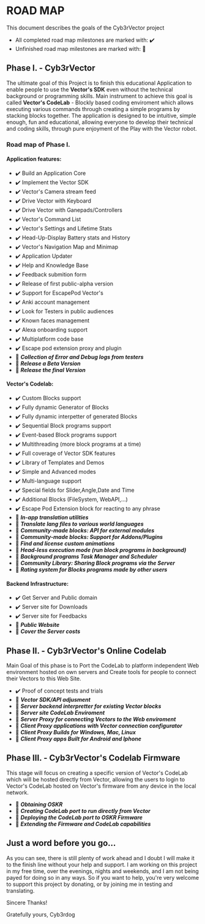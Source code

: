 ﻿
# ROAD MAP

This document describes the goals of the Cyb3rVector project
- All completed road map milestones are marked with: ✔️
- Unfinished road map milestones are marked with:   🏁

## Phase I. - Cyb3rVector

The ultimate goal of this Project is to finish this educational Application to enable people to use the **Vector's SDK** even without the technical background or programming skills.
Main instrument to achieve this goal is called **Vector's CodeLab** - Blockly based coding enviroment which allows executing various commands through creating a simple programs by stacking blocks together.
The application is designed to be intuitive, simple enough, fun and educational, allowing everyone to develop their technical and coding skills, through pure enjoyment of the Play with the Vector robot.

### Road map of Phase I.

#### Application features:
- ✔️ Build an Application Core
- ✔️ Implement the Vector SDK
- ✔️ Vector's Camera stream feed
- ✔️ Drive Vector with Keyboard
- ✔️ Drive Vector with Ganepads/Controllers
- ✔️ Vector's Command List
- ✔️ Vector's Settings and Lifetime Stats
- ✔️ Head-Up-Display Battery stats and History
- ✔️ Vector's Navigation Map and Minimap
- ✔️ Application Updater
- ✔️ Help and Knowledge Base
- ✔️ Feedback submition form
- ✔️ Release of first public-alpha version
- ✔️ Support for EscapePod Vector's
- ✔️ Anki account management
- ✔️ Look for Testers in public audiences
- ✔️ Known faces management
- ✔️ Alexa onboarding support
- ✔️ Multiplatform code base
- ✔️ Escape pod extension proxy and plugin
- 🏁 ***Collection of Error and Debug logs from testers***
- 🏁 ***Release a Beta Version***
- 🏁 ***Release the final Version***

#### Vector's Codelab:
- ✔️ Custom Blocks support
- ✔️ Fully dynamic Generator of Blocks
- ✔️ Fully dynamic interpetter of generated Blocks
- ✔️ Sequential Block programs support
- ✔️ Event-based Block programs support
- ✔️ Multithreading (more block programs at a time)
- ✔️ Full coverage of Vector SDK features
- ✔️ Library of Templates and Demos
- ✔️ Simple and Advanced modes
- ✔️ Multi-language support
- ✔️ Special fields for Slider,Angle,Date and Time
- ✔️ Additional Blocks (FileSystem, WebAPI,...)
- ✔️ Escape Pod Extension block for reacting to any phrase
- 🏁 ***In-app translation utilities***
- 🏁 ***Translate lang files to various world languages***
- 🏁 ***Community-made blocks: API for external modules***
- 🏁 ***Community-made blocks: Support for Addons/Plugins***
- 🏁 ***Find and license custom animations***
- 🏁 ***Head-less execution mode (run block programs in background)***
- 🏁 ***Background programs Task Manager and Scheduler***
- 🏁 ***Community Library: Sharing Block programs via the Server***
- 🏁 ***Rating system for Blocks programs made by other users***

#### Backend Infrastructure:
- ✔️ Get Server and Public domain
- ✔️ Server site for Downloads
- ✔️ Server site for Feedbacks
- 🏁 ***Public Website***
- 🏁 ***Cover the Server costs***


## Phase II. - Cyb3rVector's Online Codelab

Main Goal of this phase is to Port the CodeLab to platform independent Web environment hosted on own servers and Create tools for people to connect their Vectors to this Web Site.

- ✔️ Proof of concept tests and trials
- 🏁 ***Vector SDK/API adjusment***
- 🏁 ***Server backend interpretter for existing Vector blocks***
- 🏁 ***Server site CodeLab Enviroment***
- 🏁 ***Server Proxy for connecting Vectors to the Web enviroment***
- 🏁 ***Client Proxy applications with Vector connection configurator***
- 🏁 ***Client Proxy Builds for Windows, Mac, Linux***
- 🏁 ***Client Proxy apps Built for Android and Iphone***


## Phase III. - Cyb3rVector's Codelab Firmware

This stage will focus on creating a specific version of Vector's CodeLab which will be hosted directly from Vector, allowing the users to login to Vector's CodeLab hosted on Vector's firmware from any device in the local network.

- 🏁 ***Obtaining OSKR***
- 🏁 ***Creating CodeLab port to run directly from Vector***
- 🏁 ***Deploying the CodeLab port to OSKR Firmware***
- 🏁 ***Extending the Firmware and CodeLab capabilities***


## Just a word before you go...

As you can see, there is still plenty of work ahead and I doubt I will make it to the finish line without your help and support.
I am working on this project in my free time, over the evenings, nights and weekends, and I am not being payed for doing so in any ways.
So if you want to help, you're very welcome to support this project by donating, or by joining me in testing and translating.

Sincere Thanks!

Gratefully yours,
Cyb3rdog
